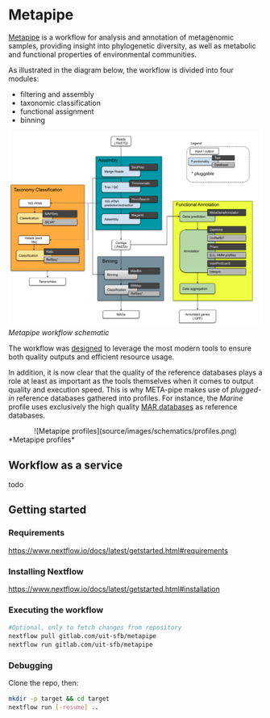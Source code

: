 # Metapipe

[Metapipe](https://gitlab.com/uit-sfb/metapipe) is a workflow for analysis and annotation of metagenomic samples,
providing insight into phylogenetic diversity, as well as metabolic and functional properties of environmental communities.

As illustrated in the diagram below, the workflow is divided into four modules:
  - filtering and assembly
  - taxonomic classification
  - functional assignment
  - binning

![Metapipe workflow](source/images/schematics/agnostic_metapipe_bioinf_pipeline.png)  
*Metapipe workflow schematic*

The workflow was [designed](https://munin.uit.no/handle/10037/11180) to leverage the most modern tools to 
ensure both quality outputs and efficient resource usage.

In addition, it is now clear that the quality of the reference databases plays a role at least as important
as the tools themselves when it comes to output quality and execution speed.
This is why META-pipe makes use of *plugged-in* reference databases gathered into profiles.
For instance, the *Marine* profile uses exclusively the high quality [MAR databases](https://mmp.sfb.uit.no/databases/) as reference databases.

<div align="center">
  ![Metapipe profiles](source/images/schematics/profiles.png)  
</div>
*Metapipe profiles*

## Workflow as a service

todo

## Getting started

### Requirements

https://www.nextflow.io/docs/latest/getstarted.html#requirements

### Installing Nextflow

https://www.nextflow.io/docs/latest/getstarted.html#installation

### Executing the workflow

```bash
#Optional, only to fetch changes from repository
nextflow pull gitlab.com/uit-sfb/metapipe
nextflow run gitlab.com/uit-sfb/metapipe
```

### Debugging

Clone the repo, then:
```bash
mkdir -p target && cd target
nextflow run [-resume] ..
```
